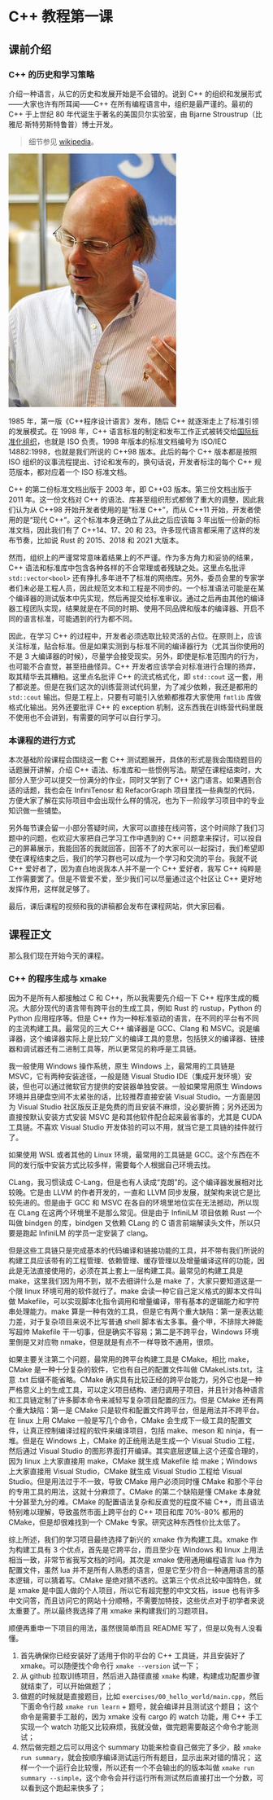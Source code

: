 ﻿# C++ 教程第一课

## 课前介绍

### C++ 的历史和学习策略

介绍一种语言，从它的历史和发展开始是不会错的。说到 C++ 的组织和发展形式——大家也许有所耳闻——C++ 在所有编程语言中，组织是最严谨的。最初的 C++ 于上世纪 80 年代诞生于著名的美国贝尔实验室，由 Bjarne Stroustrup（比雅尼·斯特劳斯特鲁普）博士开发。

> 细节参见 [wikipedia](https://zh.wikipedia.org/wiki/C%2B%2B)。

![Bjarne Stroustrup](Bjarne-Stroustrup.png)

1985 年，第一版《C++程序设计语言》发布，随后 C++ 就逐渐走上了标准引领的发展模式。在 1998 年，C++ 语言标准的制定和发布工作正式被转交给[国际标准化组织](https://zh.wikipedia.org/wiki/%E5%9C%8B%E9%9A%9B%E6%A8%99%E6%BA%96%E5%8C%96%E7%B5%84%E7%B9%94)，也就是 ISO 负责。1998 年版本的标准文档编号为 ISO/IEC 14882:1998，也就是我们所说的 C++98 版本。此后的每个 C++ 版本都是按照 ISO 组织的议事流程提出、讨论和发布的，换句话说，开发者标注的每个 C++ 规范版本，都对应着一个 ISO 标准文档。

C++ 的第二份标准文档出版于 2003 年，即 C++03 版本。第三份文档出版于 2011 年。这一份文档对 C++ 的语法、库甚至组织形式都做了重大的调整，因此我们认为从 C++98 开始开发者使用的是“标准 C++”，而从 C++11 开始，开发者使用的是“现代 C++”。这个标准本身还确立了从此之后应该每 3 年出版一份新的标准文档，因此我们有了 C++14、17、20 和 23。许多现代语言都采用了这样的发布节奏，比如说 Rust 的 2015、2018 和 2021 大版本。

然而，组织上的严谨常常意味着结果上的不严谨。作为多方角力和妥协的结果，C++ 语法和标准库中包含各种各样的不合常理或者残缺之处。这里点名批评 `std::vector<bool>` 还有挣扎多年进不了标准的网络库。另外，委员会里的专家学者们未必是工程人员，因此规范文本和工程是不同步的。一个标准语法可能是在某个编译器的测试版本中先实现，然后再提交给标准审议。通过之后再由其他的编译器工程团队实现，结果就是在不同的时期、使用不同品牌和版本的编译器、开启不同的语言标准，可能遇到的行为都不同。

因此，在学习 C++ 的过程中，开发者必须选取比较灵活的占位。在原则上，应该关注标准，贴合标准。但是如果实测到与标准不同的编译器行为（尤其当你使用的不是 3 大编译器的时候），尽量学会接受现实。另外，即使是标准范围内的行为，也可能不合直觉，甚至扭曲怪异。C++ 开发者应该学会对标准进行合理的扬弃，取其精华去其糟粕。这里点名批评 C++ 的流式格式化，即 `std::cout` 这一套，用了都说差。但是在我们这次的训练营测试代码里，为了减少依赖，我还是都用的 `std::cout` 输出。但是工程上，只要有可能引入依赖都推荐大家使用 `fmtlib` 库做格式化输出。另外还要批评 C++ 的 exception 机制，这东西我在训练营代码里既不使用也不会讲到，有需要的同学可以自行学习。

### 本课程的进行方式

本次基础阶段课程会围绕这一套 C++ 测试题展开，具体的形式是我会围绕题目的话题展开讲解，介绍 C++ 语法、标准库和一些惯例写法。期望在课程结束时，大部分人至少可以提交一份满分的作业，同时又学到了 C++ 这门语言。如果遇到合适的话题，我也会在 InfiniTenosr 和 RefacorGraph 项目里找一些典型的代码，方便大家了解在实际项目中会出现什么样的情况，也为下一阶段学习项目中的专业知识做一些铺垫。

另外每节课会留一小部分答疑时间，大家可以直接在线问答，这个时间除了我们习题中的问题，也欢迎大家把自己学习工作中遇到的 C++ 问题拿来探讨，可以投自己的屏幕展示，我能回答的我就回答，回答不了的大家可以一起探讨，我们希望即使在课程结束之后，我们的学习群也可以成为一个学习和交流的平台。我就不说 C++ 爱好者了，因为直白地说我本人并不是一个 C++ 爱好者，我写 C++ 纯粹是工作需要罢了。但是不管爱不爱，至少我们可以尽量通过这个社区让 C++ 更好地发挥作用，这样就足够了。

最后，课后课程的视频和我的讲稿都会发布在课程网站，供大家回看。

## 课程正文

那么我们现在开始今天的课程。

### C++ 的程序生成与 xmake

因为不是所有人都接触过 C 和 C++，所以我需要先介绍一下 C++ 程序生成的概况。大部分现代的语言带有跨平台的生成工具，例如 Rust 的 rustup，Python 的 Python 应用程序等。但是 C++ 作为一种标准驱动的语言，在不同的平台有不同的主流构建工具。最常见的三大 C++ 编译器是 GCC、Clang 和 MSVC。说是编译器，这个编译器实际上是比较广义的编译工具的意思，包括狭义的编译器、链接器和调试器还有二进制工具等，所以更常见的称呼是工具链。

我一般使用 Windows 操作系统，原生 Windows 上，最常用的工具链是 MSVC，它有两种安装途径，一般是随 Visual Studio IDE（集成开发环境）安装，但也可以通过微软官方提供的安装器单独安装。一般如果常用原生 Windows 环境并且硬盘空间不太紧张的话，比较推荐直接安装 Visual Studio。一方面是因为 Visual Studio 社区版反正是免费的而且安装不麻烦，没必要折腾；另外还因为直接按默认安装方式安装 MSVC 是和其他软件配合起来最省事的，尤其是 CUDA 工具链。不喜欢 Visual Studio 开发体验的可以不用，就当它是工具链的挂件就行了。

如果使用 WSL 或者其他的 Linux 环境，最常用的工具链是 GCC。这个东西在不同的发行版中安装方式比较多样，需要每个人根据自己环境去找。

CLang，我习惯读成 C-Lang，但是也有人读成“克朗”的。这个编译器发展相对比较晚。它是由 LLVM 的作者开发的，一直和 LLVM 同步发展，就架构来说它是比较先进的。但是由于 GCC 和 MSVC 在各自的环境里地位实在无法撼动，所以现在 CLang 在这两个环境里不是那么常见。但是由于 InfiniLM 项目依赖 Rust 一个叫做 bindgen 的库，bindgen 又依赖 CLang 的 C 语言前端解读头文件，所以只要是跑起 InfiniLM 的学员一定安装了 clang。

但是这些工具链只是完成基本的代码编译和链接功能的工具，并不带有我们所说的构建工具应该带有的工程管理、依赖管理、缓存管理以及增量编译这样的功能，因此是无法直接使用的，必须在其上套上一层构建工具。最常见的构建工具是 make，这里我们因为用不到，就不去细讲什么是 make 了，大家只要知道这是一个限 linux 环境可用的软件就行了。make 会读一种它自己定义格式的脚本文件叫做 Makefile，可以实现脚本化指令调用和增量编译，带有基本的逻辑能力和字符串处理能力。make 算是一种有效的工具，但是它有两个重大缺陷：第一是表达能力差，对于复杂项目来说不比写普通 shell 脚本省太多事。叠个甲，不排除大神能写超帅 Makefile 干一切事，但是确实不容易；第二是不跨平台，Windows 环境里倒是又对应物 nmake，但是就是有点不一样导致不通用，很烦。

如果主要关注第二个问题，最常用的跨平台构建工具是 CMake。相比 make，CMake 是一种十分复杂的软件，它也有自己的配置文件叫做 CMakeLists.txt，注意 .txt 后缀不能省略。CMake 确实具有比较正经的跨平台能力，另外它也是一种严格意义上的生成工具，可以定义项目结构、递归调用子项目，并且针对各种语言和工具链定制了许多脚本命令来减轻写复杂项目配置的压力。但是 CMake 还有两个重大缺陷：第一是 CMake 只是软件和配置文件跨平台，但是用法并不跨平台。在 linux 上用 CMake 一般是写几个命令，CMake 会生成下一级工具的配置文件，让真正控制编译过程的软件来编译项目，包括 make、meson 和 ninja，有一堆。但是在 Windows 上，CMake 的正统用法是生成一个 Visual Studio 工程，然后通过 Visual Studio 的图形界面打开编译。其实底层逻辑上这个还蛮合理的，因为 linux 上大家直接用 make，CMake 就生成 Makefile 给 make；Windows 上大家直接用 Visual Studio，CMake 就生成 Visual Studio 工程给 Visual Studio。但是用法过于不一致，导致 CMake 用户必须同时懂 CMake 和那个平台的专用工具的用法，这就十分麻烦了。CMake 的第二个缺陷是懂 CMake 本身就十分甚至九分的难。CMake 的配置语法复杂和反直觉的程度不输 C++，而且语法特别难以理解，导致虽然市面上跨平台的 C++ 项目和库 70%-80% 都用的 CMake，但是却很难找到一个 CMake 专家。研究这种东西性价比太低了。

综上所述，我们的学习项目最终选择了新兴的 xmake 作为构建工具。xmake 作为构建工具有 3 个优点，首先是它跨平台，而且至少在 Windows 和 linux 上用法相当一致，非常节省我写文档的时间。其次是 xmake 使用通用编程语言 lua 作为配置文件，虽然 lua 并不是所有人熟悉的语言，但是它至少符合一种通用语言的基本逻辑，可以猜着写。CMake 是绝对猜不透的。这第三个优点比较中国特色，就是 xmake 是中国人做的个人项目，所以它有超完整的中文文档，issue 也有许多中文问答，而且访问它的网站十分顺畅，不需要加特技，这些优点对于初学者来说太重要了。所以最终我选择了用 xmake 来构建我们的习题项目。

顺便再重申一下项目的用法，虽然很简单而且 README 写了，但是以免有人没看懂。

1. 首先确保你已经安装好了适用于你的平台的 C++ 工具链，并且安装好了 xmake。可以随便找个命令行 `xmake --version` 试一下；
2. 从 github 拉取训练项目，然后进入路径直接 `xmake` 构建，构建成功配置步骤就结束了，可以开始做题了；
3. 做题的时候就是直接题目，比如 `exercises/00_hello_world/main.cpp`，然后下面命令行敲 `xmake run learn` + 题号，就会编译并且测试这个题目；
   这个命令是需要手工敲的，因为 xmake 没有 cargo 的 watch 功能，用 C++ 手工实现一个 watch 功能又比较麻烦，我就没做，做完题需要敲这个命令才能测试；
4. 然后做完题之后可以用这个 summary 功能来检查自己做完了多少，敲 `xmake run summary`，就会按顺序编译测试运行所有题目，显示出来对错的情况；
   这样一个一个运行会比较慢，所以还有一个不会输出的的版本叫做 `xmake run summary --simple`，这个命令会并行运行所有测试然后直接打出一个分数，可以看到这个跑起来快多了；
